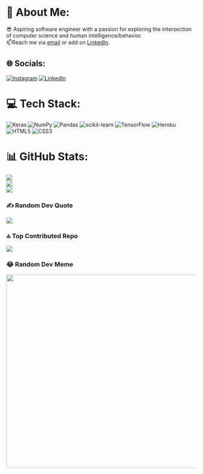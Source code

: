 # 💫 About Me:
😎 Aspiring software engineer with a passion for exploring the intersection of computer science and human intelligence/behavior.<br>📫Reach me via [email](mailto:pravanshu.pati1608@gmail.com) or add on [LinkedIn](https://www.linkedin.com/in/pravanshu-pati-/).


## 🌐 Socials:
[![Instagram](https://img.shields.io/badge/Instagram-%23E4405F.svg?logo=Instagram&logoColor=white)](https://instagram.com/pravanshuuu) [![LinkedIn](https://img.shields.io/badge/LinkedIn-%230077B5.svg?logo=linkedin&logoColor=white)](https://linkedin.com/in/pravanshu-pati-) 

# 💻 Tech Stack:
![Keras](https://img.shields.io/badge/Keras-%23D00000.svg?style=flat&logo=Keras&logoColor=white) ![NumPy](https://img.shields.io/badge/numpy-%23013243.svg?style=flat&logo=numpy&logoColor=white) ![Pandas](https://img.shields.io/badge/pandas-%23150458.svg?style=flat&logo=pandas&logoColor=white) ![scikit-learn](https://img.shields.io/badge/scikit--learn-%23F7931E.svg?style=flat&logo=scikit-learn&logoColor=white) ![TensorFlow](https://img.shields.io/badge/TensorFlow-%23FF6F00.svg?style=flat&logo=TensorFlow&logoColor=white) ![Heroku](https://img.shields.io/badge/heroku-%23430098.svg?style=flat&logo=heroku&logoColor=white) ![HTML5](https://img.shields.io/badge/html5-%23E34F26.svg?style=flat&logo=html5&logoColor=white) ![CSS3](https://img.shields.io/badge/css3-%231572B6.svg?style=flat&logo=css3&logoColor=white)
# 📊 GitHub Stats:
![](https://github-readme-stats.vercel.app/api?username=Pravanshu1608&theme=dark&hide_border=false&include_all_commits=false&count_private=false)<br/>
![](https://github-readme-streak-stats.herokuapp.com/?user=Pravanshu1608&theme=dark&hide_border=false)<br/>
![](https://github-readme-stats.vercel.app/api/top-langs/?username=Pravanshu1608&theme=dark&hide_border=false&include_all_commits=false&count_private=false&layout=compact)

### ✍️ Random Dev Quote
![](https://quotes-github-readme.vercel.app/api?type=horizontal&theme=dark)

### 🔝 Top Contributed Repo
![](https://github-contributor-stats.vercel.app/api?username=Pravanshu1608&limit=5&theme=dark&combine_all_yearly_contributions=true)

### 😂 Random Dev Meme
<img src="https://rm.up.railway.app/" width="512px"/>

